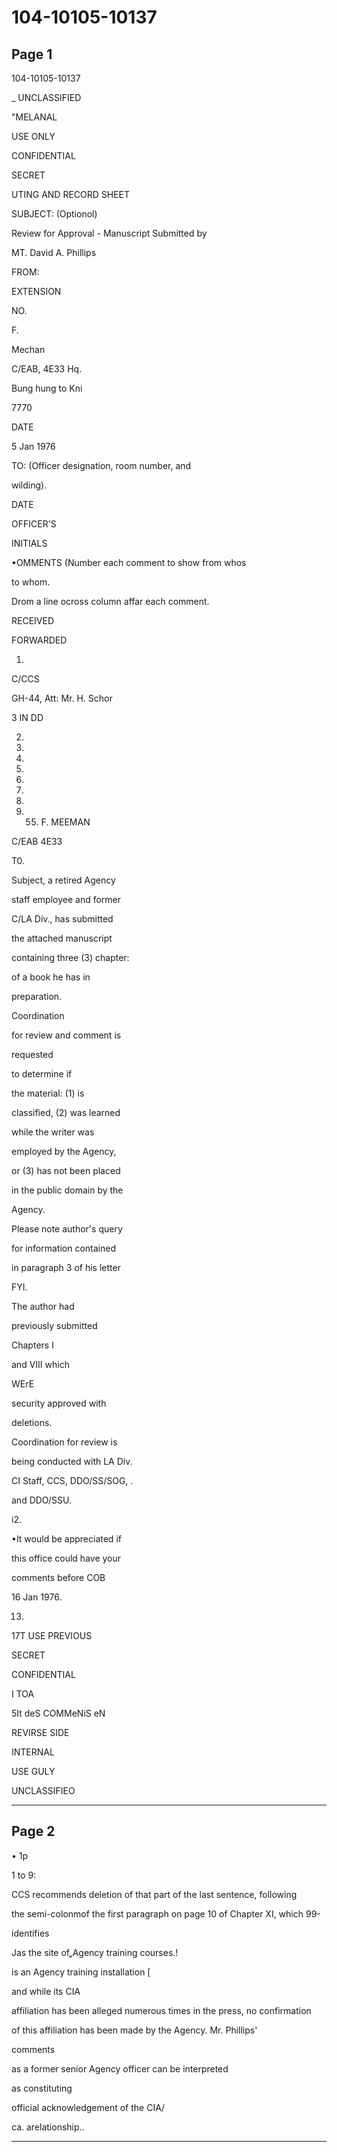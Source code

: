 # 104-10105-10137

## Page 1

104-10105-10137

_ UNCLASSIFIED

"MELANAL

USE ONLY

CONFIDENTIAL

SECRET

UTING AND RECORD SHEET

SUBJECT: (Optionol)

Review for Approval - Manuscript Submitted by

MT. David A. Phillips

FROM:

EXTENSION

NO.

F.

Mechan

C/EAB, 4E33 Hq.

Bung hung to Kni

7770

DATE

5 Jan 1976

TO: (Officer designation, room number, and

wilding).

DATE

OFFICER'S

INITIALS

•OMMENTS (Number each comment to show from whos

to whom.

Drom a line ocross column affar each comment.

RECEIVED

FORWARDED

1.

C/CCS

GH-44, Att: Mr. H. Schor

3 IN DD

2.

3.

4.

5.

6.

7.

8.

9. 55. F. MEEMAN

C/EAB 4E33

T0.

Subject, a retired Agency

staff employee and former

C/LA Div., has submitted

the attached manuscript

containing three (3) chapter:

of a book he has in

preparation.

Coordination

for review and comment is

requested

to determine if

the material: (1) is

classified, (2) was learned

while the writer was

employed by the Agency,

or (3) has not been placed

in the public domain by the

Agency.

Please note author's query

for information contained

in paragraph 3 of his letter

FYI.

The author had

previously submitted

Chapters I

and VIII which

WErE

security approved with

deletions.

Coordination for review is

being conducted with LA Div.

CI Staff, CCS, DDO/SS/SOG, .

and DDO/SSU.

i2.

•It would be appreciated if

this office could have your

comments before COB

16 Jan 1976.

13.

17T USE PREVIOUS

SECRET

CONFIDENTIAL

I TOA

5It deS COMMeNiS eN

REVIRSE SIDE

INTERNAL

USE GULY

UNCLASSIFIEO

---

## Page 2

• 1p

1 to 9:

CCS recommends deletion of that part of the last sentence, following

the semi-colonmof the first paragraph on page 10 of Chapter XI, which 99-

identifies

Jas the site of„Agency training courses.!

is an Agency training installation [

and while its CIA

affiliation has been alleged numerous times in the press, no confirmation

of this affiliation has been made by the Agency. Mr. Phillips'

comments

as a former senior Agency officer can be interpreted

as constituting

official acknowledgement of the CIA/

ca. arelationship..

---

